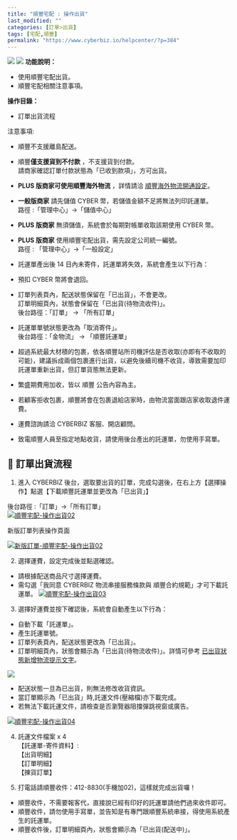 ```yaml
---
title: "順豐宅配 : 操作出貨"
last_modified: ""
categories: [訂單>出貨]
tags: [宅配,順豐]
permalink: "https://www.cyberbiz.io/helpcenter/?p=384"
---
```


![](https://www.cyberbiz.io/helpcenter/wp-content/uploads/一般版3.png)
![](https://www.cyberbiz.io/helpcenter/wp-content/uploads/PLUS版3.png)
**功能說明：**  

* 使用順豐宅配出貨。
* 順豐宅配相關注意事項。

**操作目錄：**

* 訂單出貨流程

注意事項:  

* 順豐不支援離島配送。
* 順豐**僅支援貨到不付款** ，不支援貨到付款。  
請商家確認訂單付款狀態為「已收到款項」，方可出貨。

* **PLUS 版商家可使用順豐海外物流** ，詳情請洽 [順豐海外物流開通設定](https://www.cyberbiz.io/support/?p=8060)。
* **一般版商家** 請先儲值 CYBER 幣，若儲值金額不足將無法列印託運單。  
路徑 :「管理中心」→「儲值中心」

* **PLUS 版商家** 無須儲值，系統會於每期對帳單收取該期使用 CYBER 幣。
* **PLUS 版商家** 使用順豐宅配出貨，需先設定公司統一編號。  
路徑 : 「管理中心」→「一般設定」

* 託運單產出後 14 日內未寄件，託運單將失效，系統會產生以下行為： 
* 預扣 CYBER 幣將會退回。
* 訂單列表頁內，配送狀態保留在「已出貨」，不會更改。   
訂單明細頁內，狀態會保留在「已出貨(待物流收件)」。  
後台路徑：「訂單」 → 「所有訂單」

* 託運單單號狀態更改為「取消寄件」。  
後台路徑：「金物流」 → 「順豐託運單」

* 超過系統最大材積的包裹，依各順豐站所司機評估是否收取(亦即有不收取的可能)，建議拆成兩個包裹進行出貨，以避免後續司機不收貨，導致需要加印託運單重新出貨，但訂單貨態無法更新。
* 繁盛期費用加收，皆以 順豐 公告內容為主。
* 若顧客拒收包裹，順豐將會在包裹退給店家時，由物流當面跟店家收取退件運費。
* 運費諮詢請洽 CYBERBIZ 客服、開店顧問。
* 致電順豐人員至指定地點收貨，請使用後台產出的託運單，勿使用手寫單。



## 📌 訂單出貨流程



1. 進入 CYBERBIZ 後台，選取要出貨的訂單，完成勾選後，在右上方【選擇操作】點選【下載順豐託運單並更改為「已出貨」】   

後台路徑 :「訂單」→「所有訂單」  
[![順豐宅配-操作出貨02](https://www.cyberbiz.io/support/wp-content/uploads/順豐宅配-操作出貨02.png)](https://www.cyberbiz.io/support/wp-content/uploads/順豐宅配-操作出貨02.png)



新版訂單列表操作頁面

[![新版訂單-順豐宅配-操作出貨02](https://www.cyberbiz.io/support/wp-content/uploads/新版訂單-順豐宅配-操作出貨02.png)](https://www.cyberbiz.io/support/wp-content/uploads/新版訂單-順豐宅配-操作出貨02.png)



2. 選擇運費，設定完成後並點選確認。  

* 請根據配送商品尺寸選擇運費。
* 需勾選「我同意 CYBERBIZ 物流串接服務條款與 順豐合約規範」才可下載託運單。
[![順豐宅配-操作出貨03](https://www.cyberbiz.io/support/wp-content/uploads/順豐宅配-操作出貨03.png)](https://www.cyberbiz.io/support/wp-content/uploads/順豐宅配-操作出貨03.png)



3. 選擇好運費並按下確認後，系統會自動產生以下行為：  

* 自動下載「託運單」。
* 產生託運單號。
* 訂單列表頁內，配送狀態更改為「已出貨」。
* 訂單明細頁內，狀態會顯示為「已出貨(待物流收件)」。詳情可參考 [已出貨狀態新增物流提示文字](https://www.cyberbiz.io/support/?p=48029)。

![](https://www.cyberbiz.io/support/wp-content/uploads/fountain-pen.png)




* 配送狀態一旦為已出貨，則無法修改收貨資訊。
* 當訂單顯示為「已出貨」時,託運文件(壓縮檔)亦下載完成。
* 若無法下載託運文件，請檢查是否瀏覽器阻擋彈跳視窗或廣告。

[![順豐宅配-操作出貨04](https://www.cyberbiz.io/support/wp-content/uploads/順豐宅配-操作出貨04.png)](https://www.cyberbiz.io/support/wp-content/uploads/順豐宅配-操作出貨04.png)




4. 託運文件檔案 x 4  
【託運單-寄件資料】:  
【出貨明細】  
【訂單明細】  
【揀貨訂單】




5. 打電話請順豐收件：412-8830(手機加02)，這樣就完成出貨囉！  

* 順豐收件，不需要報客代，直接說已經有印好的託運單請他們過來收件即可。
* 順豐收件，請勿使用手寫單，並告知是有專門跟順豐系統串接，得使用系統產生的託運單。
* 順豐收件後，訂單明細頁內，狀態會顯示為「已出貨(配送中)」。



